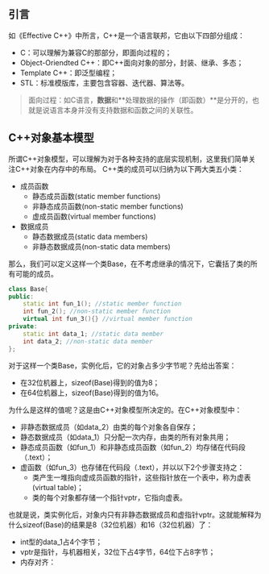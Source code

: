 ## 引言
如《Effective C++》中所言，C++是一个语言联邦，它由以下四部分组成：
- C：可以理解为兼容C的那部分，即面向过程的；
- Object-Oriendted C++：即C++面向对象的部分，封装、继承、多态；
- Template C++：即泛型编程；
- STL：标准模版库，主要包含容器、迭代器、算法等。

>面向过程：如C语言，**数据**和**处理数据的操作（即函数）**是分开的，也就是说语言本身并没有支持数据和函数之间的关联性。

## C++对象基本模型
所谓C++对象模型，可以理解为对于各种支持的底层实现机制，这里我们简单关注C++对象在内存中的布局。
C++类的成员可以归纳为以下两大类五小类：
- 成员函数
    - 静态成员函数(static member functions)
    - 非静态成员函数(non-static member functions)
    - 虚成员函数(virtual member functions)
- 数据成员
    - 静态数据成员(static data members)
    - 非静态数据成员(non-static data members)

那么，我们可以定义这样一个类Base，在不考虑继承的情况下，它囊括了类的所有可能的成员。
```c++
class Base{
public:
    static int fun_1(); //static member function
    int fun_2(); //non-static member function
    virtual int fun_3(){} //virtual member function
private:
    static int data_1; //static data member
    int data_2; //non-static data member
};
```
对于这样一个类Base，实例化后，它的对象占多少字节呢？先给出答案：
- 在32位机器上，sizeof(Base)得到的值为8；
- 在64位机器上，sizeof(Base)得到的值为16。

为什么是这样的值呢？这是由C++对象模型所决定的。在C++对象模型中：
- 非静态数据成员（如data_2）由类的每个对象各自保存；
- 静态数据成员（如data_1）只分配一次内存，由类的所有对象共用；
- 静态成员函数（如fun_1）和非静态成员函数（如fun_2）均存储在代码段（.text）；
- 虚函数（如fun_3）也存储在代码段（.text），并以以下2个步骤支持之：
    - 类产生一堆指向虚成员函数的指针，这些指针放在一个表中，称为虚表(virtual table)；
    - 类的每个对象都存储一个指针vptr，它指向虚表。

也就是说，类实例化后，对象内只有非静态数据成员和虚指针vptr。这就能解释为什么sizeof(Base)的结果是8（32位机器）和16（32位机器）了：
- int型的data_1占4个字节；
- vptr是指针，与机器相关，32位下占4字节，64位下占8字节；
- 内存对齐：
